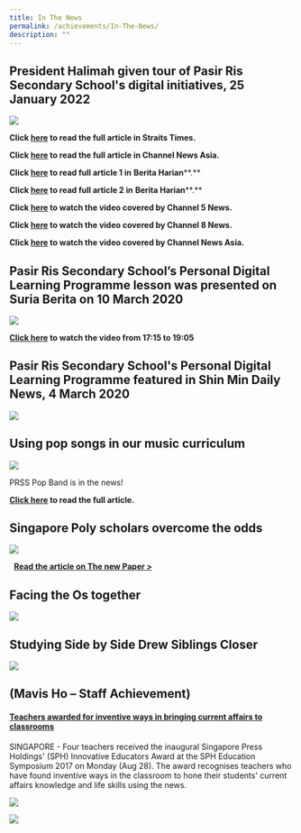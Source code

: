 ```yaml
---
title: In The News
permalink: /achievements/In-The-News/
description: ""
---
```

President Halimah given tour of Pasir Ris Secondary School's digital initiatives, 25 January 2022
-------------------------------------------------------------------------------------------------

![](/images/President%20Visti%20Pic_1.png)

**Click [here](https://www.straitstimes.com/singapore/president-halimah-given-tour-of-pasir-ris-secondary-schools-digital-initiatives) to read the full article in Straits Times.**

**Click [here](https://www.channelnewsasia.com/singapore/national-digital-literacy-programme-has-enabled-students-have-access-digital-devices-amid-covid-19-halimah-yacob-2457851) to read the full article in Channel News Asia.**

**Click [here](https://www.beritaharian.sg/setempat/presiden-halimah-dibawa-tinjau-inisiatif-digital-sekolah-menengah-pasir-ris) to read full article 1 in** **Berita Harian****.**

**Click [here](https://www.beritaharian.sg/setempat/presiden-halimah-tekan-penting-pelajar-diajar-sejahtera-siber) to read full article 2 in** **Berita Harian****.**

**Click [here](https://youtu.be/5E3t2GUfCBI) to watch the video covered by Channel 5 News.**

**Click [here](https://youtu.be/xyV8YFkM9Mw) to watch the video covered by Channel 8 News.**

**Click [here](https://www.youtube.com/watch?v=hwlHbSqO2_E) to watch the video covered by Channel News Asia.**

  

Pasir Ris Secondary School’s Personal Digital Learning Programme lesson was presented on Suria Berita on 10 March 2020
----------------------------------------------------------------------------------------------------------------------

![](/images/PLD%20video%20pic.png)

**[Click here](https://www.mewatch.sg/en/tv-show/news/mar-2020-suria-berita/tue-10-mar-2020/925430) to watch the video from 17:15 to 19:05**

Pasir Ris Secondary School's Personal Digital Learning Programme featured in Shin Min Daily News, 4 March 2020
--------------------------------------------------------------------------------------------------------------
![](/images/Personal%20Digital%20Learning%20Programme.jpeg)

Using pop songs in our music curriculum
---------------------------------------
![](/images/PRSS%20Pop%20Band%20news%20article%20header.jpeg)

PRSS Pop Band is in the news! 

****[Click here](/images/PRSS%20Pop%20Band%20news%20article.jpeg)** to read the full article.**

Singapore Poly scholars overcome the odds
-----------------------------------------

![](/images/Dean%20Lim.png)

  **[Read the article on The new Paper >](https://www.tnp.sg/news/singapore/singapore-poly-scholars-overcome-odds)**
	
Facing the Os together
----------------------

![](/images/Facing%20the%20Os.jpeg)

Studying Side by Side Drew Siblings Closer
------------------------------------------
![](/images/triplets.jpeg)

(Mavis Ho – Staff Achievement)
------------------------------

#### [Teachers awarded for inventive ways in bringing current affairs to classrooms](http://www.straitstimes.com/singapore/teachers-awarded-for-inventive-ways-in-bringing-current-affairs-to-classrooms)

SINGAPORE - Four teachers received the inaugural Singapore Press Holdings' (SPH) Innovative Educators Award at the SPH Education Symposium 2017 on Monday (Aug 28). The award recognises teachers who have found inventive ways in the classroom to hone their students' current affairs knowledge and life skills using the news.

![](/images/chinese_news.jpeg)

<a href="/files/New%20Paper_Amirah.pdf">![](/images/New-Paper_Amirah.png)</a>